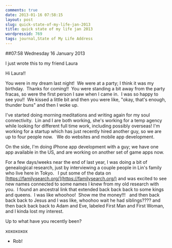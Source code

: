```yaml
---
comments: true
date: 2013-01-16 07:58:15
layout: post
slug: quick-state-of-my-life-jan-2013
title: quick state of my life jan 2013
wordpressid: 769
tags: journal,State of My Life Address
---
```


##07:58 Wednesday 16 January 2013

I just wrote this to my friend Laura

Hi Laura!!

You were in my dream last night!  We were at a party; I think it was my birthday.  Thanks for coming!!  You were standing a bit away from the party fracas, so were the first person I saw when I came in.  I was so happy to see you!!  We kissed a little bit and then you were like, "okay, that's enough, thunder buns" and then I woke up.

I've started doing morning meditations and writing again for my soul connectivity.  Lin and I are both working, she's working for a temp agency while looking for different full time work, including possibly overseas! I'm working for a startup which has just recently hired another guy, so we are up to four people now.   We do websites and mobile app development.

On the side, I'm doing iPhone app development with a guy; we have one app available in the US, and are working on another set of game apps now.

For a few days/weeks near the end of last year, I was doing a bit of genealogical research, just by interviewing a couple people in Lin's family who live here in Tokyo.   I put some of the data on [https://familysearch.org/](https://familysearch.org/) and was excited to see new names connected to some names I knew from my old research with you.  I found an ancestral link that extended back back back to some kings and queens.  I was like whoohoo!  Show me the money!!!   and then back back back to Jesus and I was like, whoohoo wait he had siblings???? and then back back back to Adam and Eve, labeled First Man and First Woman, and I kinda lost my interest.

Up to what have you recently been?

xoxoxoxox
- Rob!
